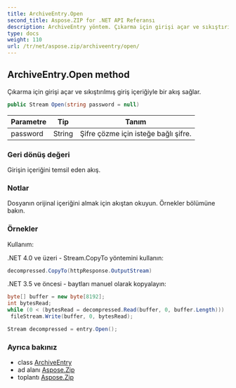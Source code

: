 ```yaml
---
title: ArchiveEntry.Open
second_title: Aspose.ZIP for .NET API Referansı
description: ArchiveEntry yöntem. Çıkarma için girişi açar ve sıkıştırılmış giriş içeriğiyle bir akış sağlar.
type: docs
weight: 110
url: /tr/net/aspose.zip/archiveentry/open/
---
```

## ArchiveEntry.Open method

Çıkarma için girişi açar ve sıkıştırılmış giriş içeriğiyle bir akış sağlar.

```csharp
public Stream Open(string password = null)
```

| Parametre | Tip | Tanım |
| --- | --- | --- |
| password | String | Şifre çözme için isteğe bağlı şifre. |

### Geri dönüş değeri

Girişin içeriğini temsil eden akış.

### Notlar

Dosyanın orijinal içeriğini almak için akıştan okuyun. Örnekler bölümüne bakın.

### Örnekler

Kullanım:

.NET 4.0 ve üzeri - Stream.CopyTo yöntemini kullanın:

```csharp
decompressed.CopyTo(httpResponse.OutputStream)
```

.NET 3.5 ve öncesi - baytları manuel olarak kopyalayın:

```csharp
byte[] buffer = new byte[8192];
int bytesRead;
while (0 < (bytesRead = decompressed.Read(buffer, 0, buffer.Length)))
 fileStream.Write(buffer, 0, bytesRead);
```

```csharp
Stream decompressed = entry.Open();
```

### Ayrıca bakınız

* class [ArchiveEntry](../)
* ad alanı [Aspose.Zip](../../archiveentry/)
* toplantı [Aspose.Zip](../../../)


